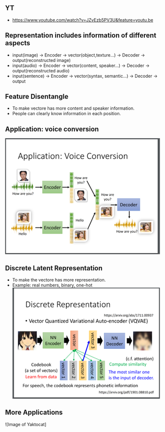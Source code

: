 ## YT  
  * https://www.youtube.com/watch?v=JZvEzb5PV3U&feature=youtu.be  

## Representation includes information of different aspects  
  * input(image) -> Encoder -> vector(object,texture...) -> Decoder -> output(reconstructed image)  
  * input(audio) -> Encoder -> vector(content, speaker...) -> Decoder -> output(reconstructed audio)  
  * input(sentence) -> Encoder -> vector(syntax, semantic...) -> Decoder -> output  

## Feature Disentangle  
  * To make vectore has more content and speaker information.  
  * People can clearly know information in each position.  

## Application: voice conversion  
![Image of Yaktocat](https://github.com/ting-chih/NTU-ML2021spring/blob/main/image/voice%20conversion.png)  

## Discrete Latent Representation  
 * To make the vectore has more representation.  
 * Example: real numbers, binary, one-hot  
![Image of Yaktocat](https://github.com/ting-chih/NTU-ML2021spring/blob/main/image/discrete%20representation.png)  

## More Applications  
![Image of Yaktocat]

